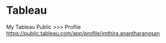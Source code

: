 # Tableau

My Tableau Public  >>> Proflie https://public.tableau.com/app/profile/imthira.anantharangsan
